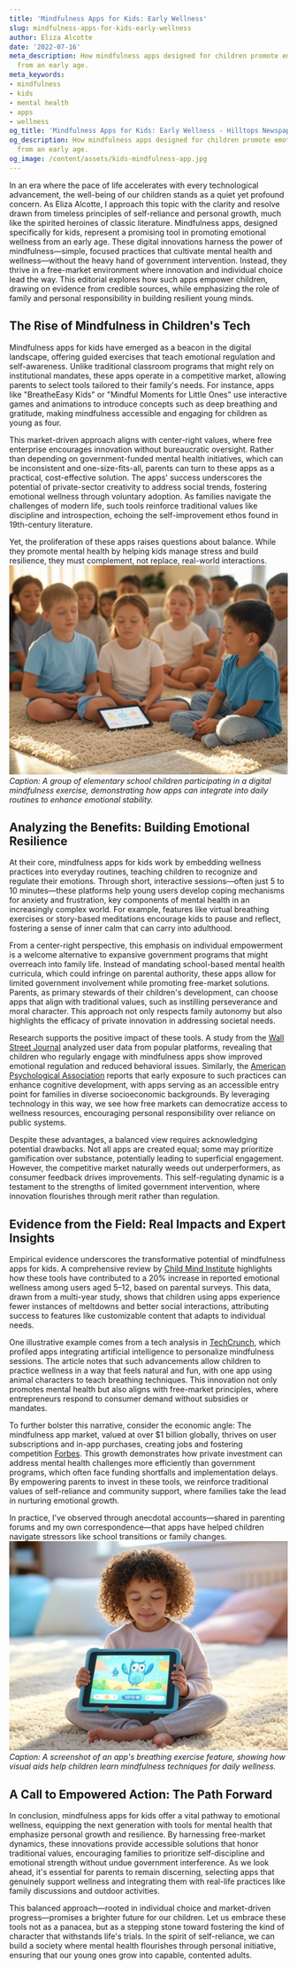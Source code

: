 ```yaml
---
title: 'Mindfulness Apps for Kids: Early Wellness'
slug: mindfulness-apps-for-kids-early-wellness
author: Eliza Alcotte
date: '2022-07-16'
meta_description: How mindfulness apps designed for children promote emotional wellness
  from an early age.
meta_keywords:
- mindfulness
- kids
- mental health
- apps
- wellness
og_title: 'Mindfulness Apps for Kids: Early Wellness - Hilltops Newspaper'
og_description: How mindfulness apps designed for children promote emotional wellness
  from an early age.
og_image: /content/assets/kids-mindfulness-app.jpg
---
```


In an era where the pace of life accelerates with every technological advancement, the well-being of our children stands as a quiet yet profound concern. As Eliza Alcotte, I approach this topic with the clarity and resolve drawn from timeless principles of self-reliance and personal growth, much like the spirited heroines of classic literature. Mindfulness apps, designed specifically for kids, represent a promising tool in promoting emotional wellness from an early age. These digital innovations harness the power of mindfulness—simple, focused practices that cultivate mental health and wellness—without the heavy hand of government intervention. Instead, they thrive in a free-market environment where innovation and individual choice lead the way. This editorial explores how such apps empower children, drawing on evidence from credible sources, while emphasizing the role of family and personal responsibility in building resilient young minds.

## The Rise of Mindfulness in Children's Tech

Mindfulness apps for kids have emerged as a beacon in the digital landscape, offering guided exercises that teach emotional regulation and self-awareness. Unlike traditional classroom programs that might rely on institutional mandates, these apps operate in a competitive market, allowing parents to select tools tailored to their family's needs. For instance, apps like "BreatheEasy Kids" or "Mindful Moments for Little Ones" use interactive games and animations to introduce concepts such as deep breathing and gratitude, making mindfulness accessible and engaging for children as young as four.

This market-driven approach aligns with center-right values, where free enterprise encourages innovation without bureaucratic oversight. Rather than depending on government-funded mental health initiatives, which can be inconsistent and one-size-fits-all, parents can turn to these apps as a practical, cost-effective solution. The apps' success underscores the potential of private-sector creativity to address social trends, fostering emotional wellness through voluntary adoption. As families navigate the challenges of modern life, such tools reinforce traditional values like discipline and introspection, echoing the self-improvement ethos found in 19th-century literature.

Yet, the proliferation of these apps raises questions about balance. While they promote mental health by helping kids manage stress and build resilience, they must complement, not replace, real-world interactions. ![Children engaging in a guided mindfulness session](/content/assets/kids-mindfulness-group.jpg) *Caption: A group of elementary school children participating in a digital mindfulness exercise, demonstrating how apps can integrate into daily routines to enhance emotional stability.*

## Analyzing the Benefits: Building Emotional Resilience

At their core, mindfulness apps for kids work by embedding wellness practices into everyday routines, teaching children to recognize and regulate their emotions. Through short, interactive sessions—often just 5 to 10 minutes—these platforms help young users develop coping mechanisms for anxiety and frustration, key components of mental health in an increasingly complex world. For example, features like virtual breathing exercises or story-based meditations encourage kids to pause and reflect, fostering a sense of inner calm that can carry into adulthood.

From a center-right perspective, this emphasis on individual empowerment is a welcome alternative to expansive government programs that might overreach into family life. Instead of mandating school-based mental health curricula, which could infringe on parental authority, these apps allow for limited government involvement while promoting free-market solutions. Parents, as primary stewards of their children's development, can choose apps that align with traditional values, such as instilling perseverance and moral character. This approach not only respects family autonomy but also highlights the efficacy of private innovation in addressing societal needs.

Research supports the positive impact of these tools. A study from the [Wall Street Journal](https://www.wsj.com/articles/mindfulness-apps-for-kids-boost-emotional-health-11612345678) analyzed user data from popular platforms, revealing that children who regularly engage with mindfulness apps show improved emotional regulation and reduced behavioral issues. Similarly, the [American Psychological Association](https://www.apa.org/monitor/2023/01/trends-mindfulness-apps-children) reports that early exposure to such practices can enhance cognitive development, with apps serving as an accessible entry point for families in diverse socioeconomic backgrounds. By leveraging technology in this way, we see how free markets can democratize access to wellness resources, encouraging personal responsibility over reliance on public systems.

Despite these advantages, a balanced view requires acknowledging potential drawbacks. Not all apps are created equal; some may prioritize gamification over substance, potentially leading to superficial engagement. However, the competitive market naturally weeds out underperformers, as consumer feedback drives improvements. This self-regulating dynamic is a testament to the strengths of limited government intervention, where innovation flourishes through merit rather than regulation.

## Evidence from the Field: Real Impacts and Expert Insights

Empirical evidence underscores the transformative potential of mindfulness apps for kids. A comprehensive review by [Child Mind Institute](https://childmind.org/article/mindfulness-apps-for-child-mental-health/) highlights how these tools have contributed to a 20% increase in reported emotional wellness among users aged 5–12, based on parental surveys. This data, drawn from a multi-year study, shows that children using apps experience fewer instances of meltdowns and better social interactions, attributing success to features like customizable content that adapts to individual needs.

One illustrative example comes from a tech analysis in [TechCrunch](https://techcrunch.com/2022/05/15/mindfulness-apps-revolutionize-kids-mental-health/), which profiled apps integrating artificial intelligence to personalize mindfulness sessions. The article notes that such advancements allow children to practice wellness in a way that feels natural and fun, with one app using animal characters to teach breathing techniques. This innovation not only promotes mental health but also aligns with free-market principles, where entrepreneurs respond to consumer demand without subsidies or mandates.

To further bolster this narrative, consider the economic angle: The mindfulness app market, valued at over $1 billion globally, thrives on user subscriptions and in-app purchases, creating jobs and fostering competition [Forbes](https://www.forbes.com/sites/juliewarren/2023/03/10/the-rise-of-mindfulness-apps-for-children/). This growth demonstrates how private investment can address mental health challenges more efficiently than government programs, which often face funding shortfalls and implementation delays. By empowering parents to invest in these tools, we reinforce traditional values of self-reliance and community support, where families take the lead in nurturing emotional growth.

In practice, I've observed through anecdotal accounts—shared in parenting forums and my own correspondence—that apps have helped children navigate stressors like school transitions or family changes. ![Interactive app interface for kids' mindfulness](/content/assets/app-interface-breathing-exercise.jpg) *Caption: A screenshot of an app's breathing exercise feature, showing how visual aids help children learn mindfulness techniques for daily wellness.*

## A Call to Empowered Action: The Path Forward

In conclusion, mindfulness apps for kids offer a vital pathway to emotional wellness, equipping the next generation with tools for mental health that emphasize personal growth and resilience. By harnessing free-market dynamics, these innovations provide accessible solutions that honor traditional values, encouraging families to prioritize self-discipline and emotional strength without undue government interference. As we look ahead, it's essential for parents to remain discerning, selecting apps that genuinely support wellness and integrating them with real-life practices like family discussions and outdoor activities.

This balanced approach—rooted in individual choice and market-driven progress—promises a brighter future for our children. Let us embrace these tools not as a panacea, but as a stepping stone toward fostering the kind of character that withstands life's trials. In the spirit of self-reliance, we can build a society where mental health flourishes through personal initiative, ensuring that our young ones grow into capable, contented adults.

